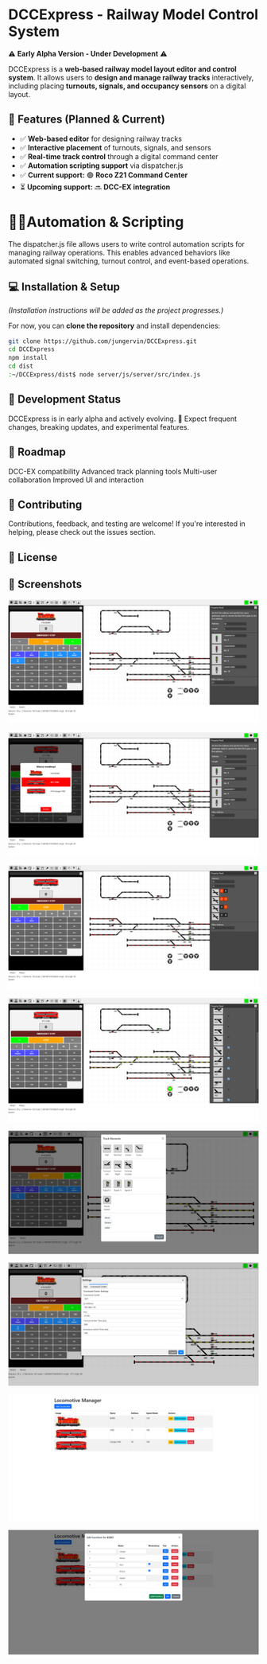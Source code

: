 # DCCExpress - Railway Model Control System

⚠️ **Early Alpha Version - Under Development** ⚠️

DCCExpress is a **web-based railway model layout editor and control system**. It allows users to **design and manage railway tracks** interactively, including placing **turnouts, signals, and occupancy sensors** on a digital layout.

## 🚂 Features (Planned & Current)
- ✅ **Web-based editor** for designing railway tracks
- ✅ **Interactive placement** of turnouts, signals, and sensors
- ✅ **Real-time track control** through a digital command center
- ✅ **Automation scripting support** via dispatcher.js
- ✅ **Current support:** 🟢 **Roco Z21 Command Center**       
- ⏳ **Upcoming support:** 🔜 **DCC-EX integration**

# 🛂🚦Automation & Scripting
The dispatcher.js file allows users to write control automation scripts for managing railway operations. This enables advanced behaviors like automated signal switching, turnout control, and event-based operations.

## 💻 Installation & Setup
_(Installation instructions will be added as the project progresses.)_

For now, you can **clone the repository** and install dependencies:

```sh
git clone https://github.com/jungervin/DCCExpress.git
cd DCCExpress
npm install
cd dist
:~/DCCExpress/dist$ node server/js/server/src/index.js
```


## 📅 Development Status
DCCExpress is in early alpha and actively evolving.
🚧 Expect frequent changes, breaking updates, and experimental features.

## 📌 Roadmap
 DCC-EX compatibility
 Advanced track planning tools
 Multi-user collaboration
 Improved UI and interaction

## 🤝 Contributing
Contributions, feedback, and testing are welcome! If you're interested in helping, please check out the issues section.

## 📜 License



## 📸 Screenshots
![Main](web/DCCExpreesImages/DCCExpress1.png)

![Main](web/DCCExpreesImages/DCCExpress2.png)

![Main](web/DCCExpreesImages/DCCExpress3.png)

![Main](web/DCCExpreesImages/DCCExpress4.png)

![Main](web/DCCExpreesImages/DCCExpress7.png)

![Main](web/DCCExpreesImages/DCCExpress8.png)

![Locomotives](web/DCCExpreesImages/DCCExpress5.png)

![Locomotives](web/DCCExpreesImages/DCCExpress6.png)
